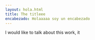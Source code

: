 ```yaml
---
layout: hola.html
title: The titleee
encabezado: Holaaaaa soy un encabezado
---
```


I would like to talk about this work, it
